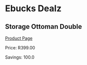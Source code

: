 
# Ebucks Dealz
## Storage Ottoman Double
[Product Page](https://www.ebucks.com/web/shop/productSelected.do?prodId=1129498335&catId=714962196)

Price: R399.00

Savings: 100.0


	